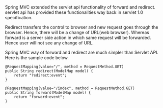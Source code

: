 Spring MVC extended the servlet api functionality of forward and redirect. servlet api has provided these functionalities way back in servlet 1.0 specification. 

Redirect transfers the control to browser and new request goes through the browser. Hence, there will be a change of URL(web browser). Whereas forward is a server side action in which same request will be forwarded. Hence user will not see any change of URL.

Spring MVC way of forward and redirect are much simpler than Servlet API. Here is the sample code below.

	@RequestMapping(value="/", method = RequestMethod.GET)
	public String redirect(ModelMap model) {
		return "redirect:event";
	}
	
	@RequestMapping(value="/index", method = RequestMethod.GET)
	public String forward(ModelMap model) {
		return "forward:event";
	}

